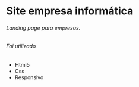 # Site empresa informática

###### Landing page para empresas.

###### Foi utilizado
* Html5
* Css 
* Responsivo
